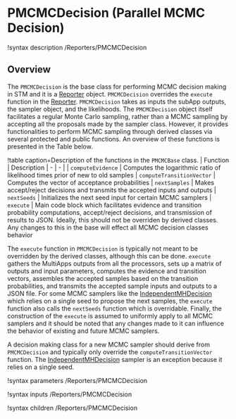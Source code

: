 # PMCMCDecision (Parallel MCMC Decision)

!syntax description /Reporters/PMCMCDecision

## Overview

The `PMCMCDecision` is the base class for performing MCMC decision making in STM and it is a [Reporter](Reporters/index.md) object. `PMCMCDecision` overrides the `execute` function in the [Reporter](Reporters/index.md). `PMCMCDecision` takes as inputs the subApp outputs, the sampler object, and the likelihoods. The `PMCMCDecision` object itself facilitates a regular Monte Carlo sampling, rather than a MCMC sampling by accepting all the proposals made by the sampler class. However, it provides functionalities to perform MCMC sampling through derived classes via several protected and public functions. An overview of these functions is presented in the Table below.

!table caption=Description of the functions in the `PMCMCBase` class.
| Function | Description
| - |  - |
| `computeEvidence` |  Computes the logarithmic ratio of likelihood times prior of new to old samples
| `computeTransitionVector` | Computes the vector of acceptance probabilities
| `nextSamples` | Makes accept/reject decisions and transmits the accepted inputs and outputs
| `nextSeeds` | Initializes the next seed input for certain MCMC samplers
| `execute` | Main code block which facilitates evidence and transition probability computations, accept/reject decisions, and transmission of results to JSON. Ideally, this should not be overriden by derived classes. Any changes to this in the base will effect all MCMC decision classes behavior

The `execute` function in `PMCMCDecision` is typically not meant to be overridden by the derived classes, although this can be done. `execute` gathers the MultiApps outputs from all the processors, sets up a matrix of outputs and input parameters, computes the evidence and transition vectors, assembles the accepted samples based on the transition probabilities, and transmits the accepted sample inputs and outputs to a JSON file. For some MCMC samplers like the [IndependentMHDecision](IndependentMHDecision.md) which relies on a single seed to propose the next samples, the `execute` function also calls the `nextSeeds` function which is overridable. Finally, the construction of the `execute` is assumed to uniformly apply to all MCMC samplers and it should be noted that any changes made to it can influence the behavior of existing and future MCMC samplers.

A decision making class for a new MCMC sampler should derive from `PMCMCDecision` and typically only override the `computeTransitionVector` function. The [IndependentMHDecision](IndependentMHDecision.md) sampler is an exception because it relies on a single seed.

!syntax parameters /Reporters/PMCMCDecision

!syntax inputs /Reporters/PMCMCDecision

!syntax children /Reporters/PMCMCDecision
